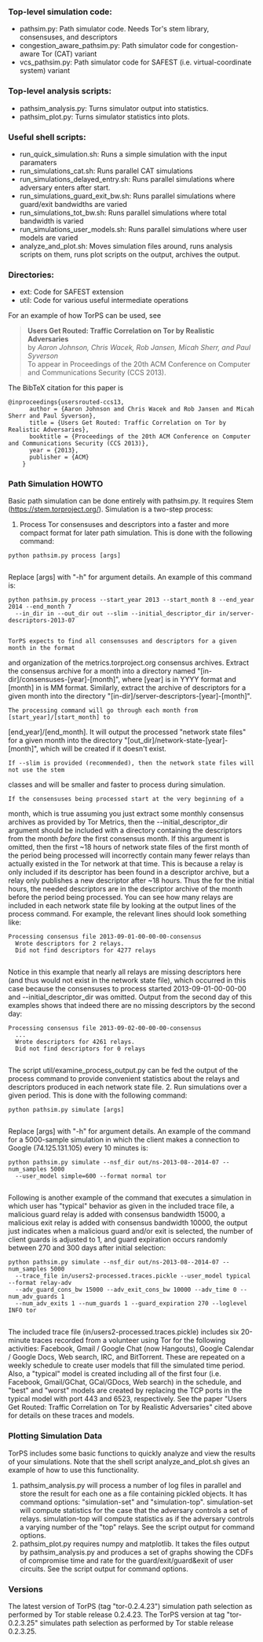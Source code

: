 ### Top-level simulation code:
- pathsim.py: Path simulator code. Needs Tor's stem library, consensuses, and descriptors
- congestion_aware_pathsim.py: Path simulator code for congestion-aware Tor (CAT) variant
- vcs_pathsim.py: Path simulator code for SAFEST (i.e. virtual-coordinate system) variant

### Top-level analysis scripts:
- pathsim_analysis.py: Turns simulator output into statistics.
- pathsim_plot.py: Turns simulator statistics into plots.

### Useful shell scripts:
- run_quick_simulation.sh: Runs a simple simulation with the input paramaters
- run_simulations_cat.sh: Runs parallel CAT simulations
- run_simulations_delayed_entry.sh: Runs parallel simulations where adversary enters after start.
- run_simulations_guard_exit_bw.sh: Runs parallel simulations where guard/exit bandwidths are varied
- run_simulations_tot_bw.sh: Runs parallel simulations where total bandwidth is varied
- run_simulations_user_models.sh: Runs parallel simulations where user models are varied
- analyze_and_plot.sh: Moves simulation files around, runs analysis scripts on them, runs plot scripts on the output, archives the output.

### Directories:
- ext: Code for SAFEST extension
- util: Code for various useful intermediate operations

For an example of how TorPS can be used, see
> **Users Get Routed: Traffic Correlation on Tor by Realistic Adversaries**  
> by _Aaron Johnson, Chris Wacek, Rob Jansen, Micah Sherr, and Paul Syverson_  
> To appear in Proceedings of the 20th ACM Conference on Computer and Communications Security (CCS 2013).  

The BibTeX citation for this paper is
<pre><code>@inproceedings{usersrouted-ccs13,
      author = {Aaron Johnson and Chris Wacek and Rob Jansen and Micah Sherr and Paul Syverson},
      title = {Users Get Routed: Traffic Correlation on Tor by Realistic Adversaries},
      booktitle = {Proceedings of the 20th ACM Conference on Computer and Communications Security (CCS 2013)},
      year = {2013},
      publisher = {ACM}
    }
</pre></code>

### Path Simulation HOWTO
Basic path simulation can be done entirely with pathsim.py. It requires Stem
(https://stem.torproject.org/). Simulation is a two-step process:
  1. Process Tor consensuses and descriptors into a faster and more compact format for
  later path simulation. This is done with the following command:
  <pre><code>python pathsim.py process [args]
  </pre></code>
  Replace [args] with "-h" for argument details. An example of this command is:
  <pre><code>python pathsim.py process --start_year 2013 --start_month 8 --end_year 2014 --end_month 7
  --in_dir in --out_dir out --slim --initial_descriptor_dir in/server-descriptors-2013-07
  </pre></code>
    TorPS expects to find all consensuses and descriptors for a given month in the format
  and organization of the metrics.torproject.org consensus archives. Extract the
  consensus archive for a month into a directory named
  "[in-dir]/consensuses-[year]-[month]", where [year] is in YYYY format and [month]
  in is MM format. Similarly, extract the archive of descriptors for a given month into
  the directory "[in-dir]/server-descriptors-[year]-[month]".
  
    The processing command will go through each month from [start_year]/[start_month] to
  [end_year]/[end_month]. It will output the processed "network state files" for
  a given month into the directory "[out_dir]/network-state-[year]-[month]", which will
  be created if it doesn't exist.
  
    If --slim is provided (recommended), then the network state files will not use the stem
  classes and will be smaller and faster to process during simulation.
  
    If the consensuses being processed start at the very beginning of a
  month, which is true assuming you just extract some monthly consensus archives as
  provided by Tor Metrics, then the --initial_descriptor_dir argument should be included
  with a directory containing the descriptors from the month *before* the first consensus month.
  If this argument is omitted, then the first ~18 hours of network state files of the first
  month of the period being processed will incorrectly contain many fewer relays than
  actually existed in the Tor network at that time. This is
  because a relay is only included if its descriptor has been found in a descriptor archive,
  but a relay only publishes a new descriptor after ~18 hours. Thus the for the
  initial hours, the needed descriptors are in the descriptor archive of the month before
  the period being processed. You can see how many relays are included in each network
  state file by looking at the output lines of the process command. For example, the
  relevant lines should look something like:
  <pre><code>Processing consensus file 2013-09-01-00-00-00-consensus
  Wrote descriptors for 2 relays.
  Did not find descriptors for 4277 relays
  </pre></code>
  Notice in this example that nearly all relays are missing descriptors here (and thus
  would not exist in the network state file), which occurred in this case because the
  consensuses to process started 2013-09-01-00-00-00 and --initial_descriptor_dir was omitted.
  Output from the second day of this examples shows that indeed there are no missing descriptors by
  the second day:
  <pre><code>Processing consensus file 2013-09-02-00-00-00-consensus
  ...
  Wrote descriptors for 4261 relays.
  Did not find descriptors for 0 relays
  </pre></code>
  The script util/examine_process_output.py can be fed the output of the process command
  to provide convenient statistics about the relays and descriptors produced in each network
  state file.
  2. Run simulations over a given period. This is done with the following command:
  <pre><code>python pathsim.py simulate [args]
  </pre></code>
  Replace [args] with "-h" for argument details. An example of the command for a 5000-sample simulation in which the client makes a connection to Google (74.125.131.105) every 10 minutes is:
  <pre><code>python pathsim.py simulate --nsf_dir out/ns-2013-08--2014-07 --num_samples 5000 
  --user_model simple=600 --format normal tor
  </pre></code>
  Following is another example of the command that executes a simulation in which user has "typical"
  behavior as given in the included trace file, a malicious guard relay is added with consensus
  bandwidth 15000, a malicious exit relay is added with consensus bandwidth 10000, the output
  just indicates when a malicious guard and/or exit is selected, the number of 
  client guards is adjusted to 1, and guard expiration occurs randomly between 270 and 300 days 
  after initial selection:
  <pre><code>python pathsim.py simulate --nsf_dir out/ns-2013-08--2014-07 --num_samples 5000
  --trace_file in/users2-processed.traces.pickle --user_model typical --format relay-adv
  --adv_guard_cons_bw 15000 --adv_exit_cons_bw 10000 --adv_time 0 --num_adv_guards 1
  --num_adv_exits 1 --num_guards 1 --guard_expiration 270 --loglevel INFO tor
  </pre></code>  

The included trace file (in/users2-processed.traces.pickle) includes six 20-minute traces recorded 
from a volunteer using Tor for the following activities: Facebook, Gmail / Google Chat (now 
Hangouts), Google Calendar / Google Docs, Web search, IRC, and BitTorrent. These are repeated on a
weekly schedule to create user models that fill the simulated time period. Also, a "typical" model
is created including all of  the first four (i.e. Facebook, Gmail/GChat, GCal/GDocs, Web search) in
the schedule, and "best" and "worst" models are created by replacing the TCP ports in the typical
model with port 443 and 6523, respectively. See the paper "Users Get Routed: Traffic Correlation on Tor by Realistic Adversaries" cited above for details on these traces and models.
	    
### Plotting Simulation Data
TorPS includes some basic functions to quickly analyze and view the results of your
simulations. Note that the shell script analyze_and_plot.sh gives an example of how to use
this functionality.
  1. pathsim_analysis.py will process a number of log files in parallel and store the
result for each one as a file containing pickled objects. It has command options:
"simulation-set" and "simulation-top". simulation-set will compute statistics for the
case that the adversary controls a set of relays. simulation-top will compute statistics
as if the adversary controls a varying number of the "top" relays. See the script output
for command options.
  2. pathsim_plot.py requires numpy and matplotlib. It takes the files output by
pathsim_analysis.py and produces a set of graphs showing the CDFs of
compromise time and rate for the guard/exit/guard&exit of user circuits. See the script
output for command options.

### Versions
The latest version of TorPS (tag "tor-0.2.4.23") simulation path selection as performed by
Tor stable release 0.2.4.23. The TorPS version at tag "tor-0.2.3.25" simulates path selection
as performed by Tor stable release 0.2.3.25.